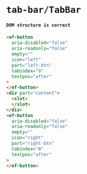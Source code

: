 # `tab-bar/TabBar`

#### `DOM structure is correct`

```html
<ef-button
  aria-disabled="false"
  aria-readonly="false"
  empty=""
  icon="left"
  part="left-btn"
  tabindex="0"
  textpos="after"
>
</ef-button>
<div part="content">
  <slot>
  </slot>
</div>
<ef-button
  aria-disabled="false"
  aria-readonly="false"
  empty=""
  icon="right"
  part="right-btn"
  tabindex="0"
  textpos="after"
>
</ef-button>

```

